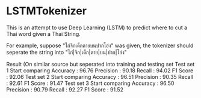 # LSTMTokenizer

This is an attempt to use Deep Learning (LSTM) to predict where to cut a Thai word given a Thai String.

For example, suppose "ไก่จิกเด็กตายบนปากโอ่ง" was given, the tokenizer should seperate the string into "ไก่|จิก|เด็ก|ตาย|บน|ปาก|โอ่ง"


Result (On similar source but seperated into training and testing set
Test set 1
Start comparing
Accuracy : 96.76
Precision : 90.18
Recall : 94.02
F1 Score : 92.06
Test set 2
Start comparing
Accuracy : 96.51
Precision : 90.35
Recall : 92.61
F1 Score : 91.47
Test set 3
Start comparing
Accuracy : 96.50
Precision : 90.79
Recall : 92.27
F1 Score : 91.52
